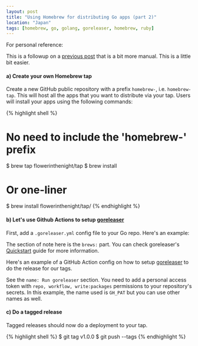 ```yaml
---
layout: post
title: "Using Homebrew for distributing Go apps (part 2)"
location: "Japan"
tags: [homebrew, go, golang, goreleaser, homebrew, ruby]
---
```


For personal reference:

This is a followup on a [previous post](https://flowerinthenight.com/blog/2019/07/30/homebrew-golang) that is a bit more manual. This is a little bit easier.

#### a) Create your own Homebrew tap

Create a new GitHub public repository with a prefix `homebrew-`, i.e. `homebrew-tap`. This will host all the apps that you want to distribute via your tap. Users will install your apps using the following commands:

{% highlight shell %}
# No need to include the 'homebrew-' prefix
$ brew tap flowerinthenight/tap
$ brew install <toolname>

# Or one-liner
$ brew install flowerinthenight/tap/<toolname>
{% endhighlight %}

#### b) Let's use Github Actions to setup [goreleaser](https://github.com/goreleaser/goreleaser)

First, add a `.goreleaser.yml` config file to your Go repo. Here's an example:

<script src="https://emgithub.com/embed-v2.js?target=https%3A%2F%2Fgithub.com%2Fflowerinthenight%2Fkubepfm%2Fblob%2Fmaster%2F.goreleaser.yml&style=default&type=code&showBorder=on&showLineNumbers=on&showFileMeta=on&showFullPath=on&showCopy=on"></script>

The section of note here is the `brews:` part. You can check goreleaser's [Quickstart](https://goreleaser.com/quick-start/) guide for more information.

Here's an example of a GitHub Action config on how to setup [goreleaser](https://github.com/goreleaser/goreleaser) to do the release for our tags.

<script src="https://emgithub.com/embed-v2.js?target=https%3A%2F%2Fgithub.com%2Fflowerinthenight%2Fkubepfm%2Fblob%2Fmaster%2F.github%2Fworkflows%2Fmain.yml&style=default&type=code&showBorder=on&showLineNumbers=on&showFileMeta=on&showFullPath=on&showCopy=on"></script>

See the `name: Run goreleaser` section. You need to add a personal access token with `repo, workflow, write:packages` permissions to your repository's secrets. In this example, the name used is `GH_PAT` but you can use other names as well.

#### c) Do a tagged release

Tagged releases should now do a deployment to your tap.

{% highlight shell %}
$ git tag v1.0.0
$ git push --tags
{% endhighlight %}

